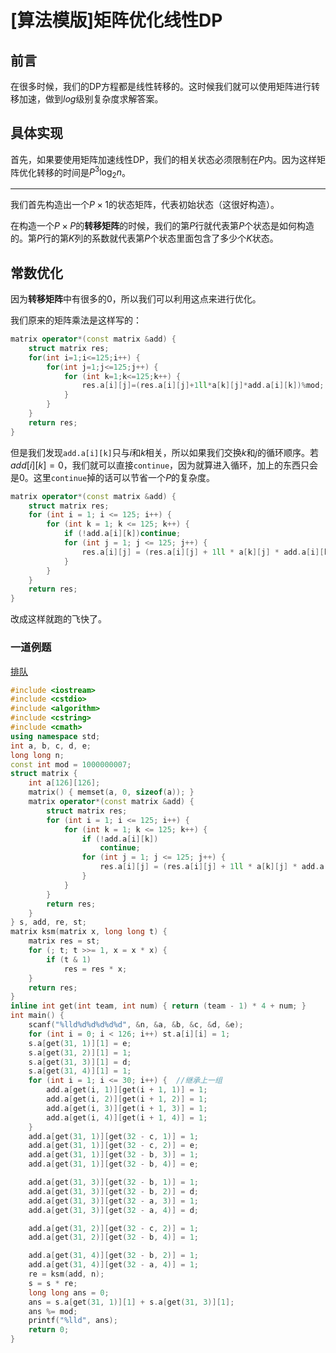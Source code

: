 # [算法模版]矩阵优化线性DP

## 前言

在很多时候，我们的DP方程都是线性转移的。这时候我们就可以使用矩阵进行转移加速，做到$log$级别复杂度求解答案。

## 具体实现

首先，如果要使用矩阵加速线性DP，我们的相关状态必须限制在$P$内。因为这样矩阵优化转移的时间是$P^3\log_2 n$。

---

我们首先构造出一个$P\times 1$的状态矩阵，代表初始状态（这很好构造）。

在构造一个$P\times P$的**转移矩阵**的时候，我们的第$P$行就代表第$P$个状态是如何构造的。第$P$行的第$K$列的系数就代表第$P$个状态里面包含了多少个$K$状态。

## 常数优化

因为**转移矩阵**中有很多的0，所以我们可以利用这点来进行优化。

我们原来的矩阵乘法是这样写的：

```cpp
matrix operator*(const matrix &add) {
    struct matrix res;
    for(int i=1;i<=125;i++) {
        for(int j=1;j<=125;j++) {
            for (int k=1;k<=125;k++) {
                res.a[i][j]=(res.a[i][j]+1ll*a[k][j]*add.a[i][k])%mod;
            }
        }
    }
    return res;
}
```

但是我们发现`add.a[i][k]`只与$i$和$k$相关，所以如果我们交换$k$和$j$的循环顺序。若$add[i][k]=0$，我们就可以直接`continue`，因为就算进入循环，加上的东西只会是0。这里`continue`掉的话可以节省一个$P$的复杂度。

```cpp
matrix operator*(const matrix &add) {
    struct matrix res;
    for (int i = 1; i <= 125; i++) {
        for (int k = 1; k <= 125; k++) {
            if (!add.a[i][k])continue;
            for (int j = 1; j <= 125; j++) {
                res.a[i][j] = (res.a[i][j] + 1ll * a[k][j] * add.a[i][k]) % mod;
            }
        }
    }
    return res;
}
```

改成这样就跑的飞快了。

### 一道例题

[排队](http://auoj.net/oj/contest/570/problems/1)

```cpp
#include <iostream>
#include <cstdio>
#include <algorithm>
#include <cstring>
#include <cmath>
using namespace std;
int a, b, c, d, e;
long long n;
const int mod = 1000000007;
struct matrix {
    int a[126][126];
    matrix() { memset(a, 0, sizeof(a)); }
    matrix operator*(const matrix &add) {
        struct matrix res;
        for (int i = 1; i <= 125; i++) {
            for (int k = 1; k <= 125; k++) {
                if (!add.a[i][k])
                    continue;
                for (int j = 1; j <= 125; j++) {
                    res.a[i][j] = (res.a[i][j] + 1ll * a[k][j] * add.a[i][k]) % mod;
                }
            }
        }
        return res;
    }
} s, add, re, st;
matrix ksm(matrix x, long long t) {
    matrix res = st;
    for (; t; t >>= 1, x = x * x) {
        if (t & 1)
            res = res * x;
    }
    return res;
}
inline int get(int team, int num) { return (team - 1) * 4 + num; }
int main() {
    scanf("%lld%d%d%d%d%d", &n, &a, &b, &c, &d, &e);
    for (int i = 0; i < 126; i++) st.a[i][i] = 1;
    s.a[get(31, 1)][1] = e;
    s.a[get(31, 2)][1] = 1;
    s.a[get(31, 3)][1] = d;
    s.a[get(31, 4)][1] = 1;
    for (int i = 1; i <= 30; i++) {  //继承上一组
        add.a[get(i, 1)][get(i + 1, 1)] = 1;
        add.a[get(i, 2)][get(i + 1, 2)] = 1;
        add.a[get(i, 3)][get(i + 1, 3)] = 1;
        add.a[get(i, 4)][get(i + 1, 4)] = 1;
    }
    add.a[get(31, 1)][get(32 - c, 1)] = 1;
    add.a[get(31, 1)][get(32 - c, 2)] = e;
    add.a[get(31, 1)][get(32 - b, 3)] = 1;
    add.a[get(31, 1)][get(32 - b, 4)] = e;

    add.a[get(31, 3)][get(32 - b, 1)] = 1;
    add.a[get(31, 3)][get(32 - b, 2)] = d;
    add.a[get(31, 3)][get(32 - a, 3)] = 1;
    add.a[get(31, 3)][get(32 - a, 4)] = d;

    add.a[get(31, 2)][get(32 - c, 2)] = 1;
    add.a[get(31, 2)][get(32 - b, 4)] = 1;

    add.a[get(31, 4)][get(32 - b, 2)] = 1;
    add.a[get(31, 4)][get(32 - a, 4)] = 1;
    re = ksm(add, n);
    s = s * re;
    long long ans = 0;
    ans = s.a[get(31, 1)][1] + s.a[get(31, 3)][1];
    ans %= mod;
    printf("%lld", ans);
    return 0;
}
```



